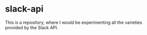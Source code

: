 # slack-api

This is a repository, where I would be experimenting all the varieties provided by the Slack API. 
